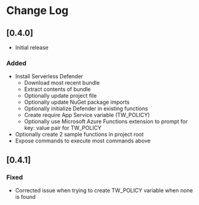 # Change Log

## [0.4.0]

- Initial release

### Added

- Install Serverless Defender
    - Download most recent bundle
    - Extract contents of bundle
    - Optionally update project file
    - Optionally update NuGet package imports
    - Optionally initialize Defender in existing functions
    - Create require App Service variable (TW_POLICY)
    - Optionally use Microsoft Azure Functions extension to prompt for key: value pair for TW_POLICY
- Optionally create 2 sample functions in project root
- Expose commands to execute most commands above

## [0.4.1]

### Fixed

- Corrected issue when trying to create TW_POLICY variable when none is found